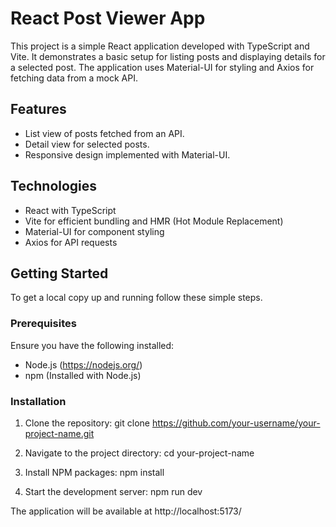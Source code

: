 # React Post Viewer App

This project is a simple React application developed with TypeScript and Vite. It demonstrates a basic setup for listing posts and displaying details for a selected post. The application uses Material-UI for styling and Axios for fetching data from a mock API.

## Features

- List view of posts fetched from an API.
- Detail view for selected posts.
- Responsive design implemented with Material-UI.

## Technologies

- React with TypeScript
- Vite for efficient bundling and HMR (Hot Module Replacement)
- Material-UI for component styling
- Axios for API requests

## Getting Started

To get a local copy up and running follow these simple steps.

### Prerequisites

Ensure you have the following installed:

- Node.js (https://nodejs.org/)
- npm (Installed with Node.js)

### Installation

1. Clone the repository:
   git clone https://github.com/your-username/your-project-name.git

2. Navigate to the project directory:
   cd your-project-name

3. Install NPM packages:
   npm install

4. Start the development server:
   npm run dev

The application will be available at http://localhost:5173/
